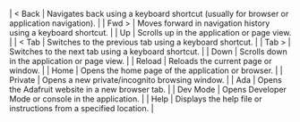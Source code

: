 | < Back      | Navigates back using a keyboard shortcut (usually for browser or application navigation).         |
| Fwd >       | Moves forward in navigation history using a keyboard shortcut.                                    |
| Up          | Scrolls up in the application or page view.                                                       |
| < Tab       | Switches to the previous tab using a keyboard shortcut.                                           |
| Tab >       | Switches to the next tab using a keyboard shortcut.                                               |
| Down        | Scrolls down in the application or page view.                                                     |
| Reload      | Reloads the current page or window.                                                               |
| Home        | Opens the home page of the application or browser.                                                |
| Private     | Opens a new private/incognito browsing window.                                                    |
| Ada         | Opens the Adafruit website in a new browser tab.                                                  |
| Dev Mode    | Opens Developer Mode or console in the application.                                               |
| Help        | Displays the help file or instructions from a specified location.                                 |


